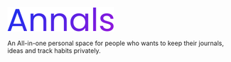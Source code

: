 <img src="https://github.com/arulvalananto/Annals/blob/main/frontend/src/assets/logo.svg" alt="Annals Logo" />

An All-in-one personal space for people who wants to keep their journals, ideas and track habits privately. 


